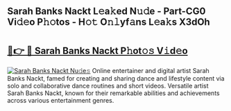 ## Sarah Banks Nackt L𝚎a𝚔ed N𝚞𝚍e - Part-CG0 Vi𝚍𝚎o P𝚑𝚘tos - H𝚘𝚝 O𝚗𝚕yf𝚊ns L𝚎a𝚔s X3dOh

# <h2><a href="http://kfexmub.oniu.top/?m=Sarah+Banks+Nackt">🔗👉 🔴 Sarah Banks Nackt P𝚑ot𝚘𝚜 V𝚒d𝚎o</a></h2>

[![Sarah Banks Nackt Nu𝚍e𝚜](https://i.imgur.com/0qMVB7G.gif)](http://kfexmub.oniu.top/?m=Sarah+Banks+Nackt)
Online entertainer and digital artist Sarah Banks Nackt, famed for creating and sharing dance and lifestyle content via solo and collaborative dance routines and short videos. Versatile artist Sarah Banks Nackt, known for their remarkable abilities and achievements across various entertainment genres.  
